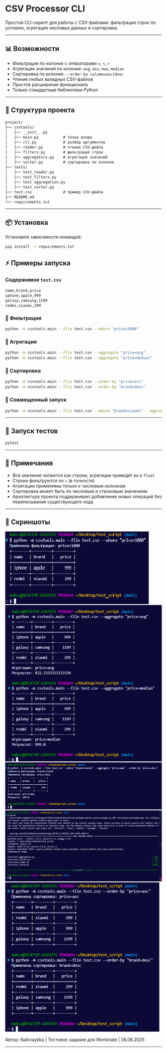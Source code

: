 # CSV Processor CLI

Простой CLI-скрипт для работы с CSV-файлами: фильтрация строк по условию, агрегация числовых данных и сортировка.

---

## 📊 Возможности

- Фильтрация по колонке с операторами `=`, `<`, `>`
- Агрегация значений по колонке: `avg`, `min`, `max`, `median`
- Сортировка по колонке: `--order-by column=asc|desc`
- Чтение любых валидных CSV-файлов
- Простое расширение функционала
- Только стандартные библиотеки Python

---

## 📁 Структура проекта

```
project/
├── csvtools/
│   ├── __init__.py
│   ├── main.py           # точка входа
│   ├── cli.py            # разбор аргументов
│   ├── reader.py         # чтение CSV-файла
│   ├── filters.py        # фильтрация строк
│   ├── aggregators.py    # агрегация значений
│   ├── sorter.py         # сортировка по колонке
├── tests/
│   ├── test_reader.py
│   ├── test_filters.py
│   ├── test_aggregation.py
│   ├── test_sorter.py
├── test.csv              # пример CSV-файла
├── README.md
└── requirements.txt      
```

---
## 📦 Установка

Установите зависимости командой:

```bash
pip install -r requirements.txt
```


## ⚡ Примеры запуска

### Содержимое `test.csv`

```csv
name,brand,price
iphone,apple,999
galaxy,samsung,1199
redmi,xiaomi,299
```

### 📌 Фильтрация

```bash
python -m csvtools.main --file test.csv --where "price<1000"
```

### 📌 Агрегация

```bash
python -m csvtools.main --file test.csv --aggregate "price=avg"
python -m csvtools.main --file test.csv --aggregate "price=median"
```

### 📌 Сортировка

```bash
python -m csvtools.main --file test.csv --order-by "price=asc"
python -m csvtools.main --file test.csv --order-by "brand=desc"
```

### 📌 Совмещенный запуск

```bash
python -m csvtools.main --file test.csv --where "brand=xiaomi" --aggregate "price=max" --order-by "price=desc"
```

---

## 🧪 Запуск тестов

```bash
pytest
```

---

## 💬 Примечания

- Все значения читаются как строки, агрегации приводят их к `float`
- Строки фильтруются по `=` (в точности)
- Агрегации применимы только к числовым колонкам
- Сортировка может быть по числовым и строковым значениям
- Архитектура проекта поддерживает добавление новых операций без переписывания существующего кода

---

## 📸 Скриншоты

![Фильтрация](assets/filter.png)
![Агрегация](assets/aggregate.png)
![Комбинированный запуск](assets/combined.png)
![Тестирование](assets/pytest.png)
![Сортировка](assets/sorted.png)


Автор: Nakivaykka | Тестовое задание для Workmate | 26.06.2025

---
